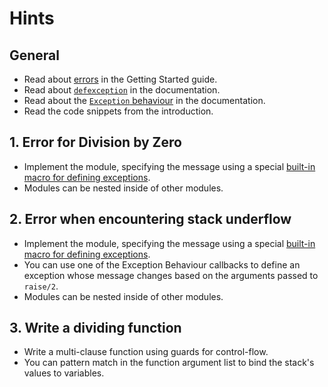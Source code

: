 # Hints

## General

- Read about [errors][getting-started-errors] in the Getting Started guide.
- Read about [`defexception`][defexception] in the documentation.
- Read about the [`Exception` behaviour][exception-behaviour] in the documentation.
- Read the code snippets from the introduction.

## 1. Error for Division by Zero

- Implement the module, specifying the message using a special [built-in macro for defining exceptions][defexception].
- Modules can be nested inside of other modules.

## 2. Error when encountering stack underflow

- Implement the module, specifying the message using a special [built-in macro for defining exceptions][defexception].
- You can use one of the Exception Behaviour callbacks to define an exception whose message changes based on the arguments passed to `raise/2`.
- Modules can be nested inside of other modules.

## 3. Write a dividing function

- Write a multi-clause function using guards for control-flow.
- You can pattern match in the function argument list to bind the stack's values to variables.

[getting-started-errors]: https://elixir-lang.org/getting-started/try-catch-and-rescue.html#errors
[defexception]: https://hexdocs.pm/elixir/Kernel.html#defexception/1
[exception-behaviour]: https://hexdocs.pm/elixir/Exception.html